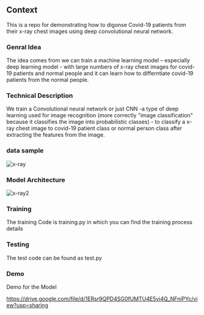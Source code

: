 ## Context
This is a repo for demonstrating how to digonse Covid-19 patients from their x-ray chest images using deep convolutional neural network.

### Genral Idea
The idea comes from we can train a machine learning model – especially deep learning model -  with large numbers of x-ray chest images for covid-19 patients and normal people and it can learn how to differntiate covid-19 patients from the normal people.

### Technical Description

 We train a Convolutional neural network or just CNN -a type of deep learning used for image recognition (more correctly "image classification" because it classifies the image into probabilistic classes) - to classify a x-ray chest image to covid-19 patient class or normal person class after extracting the features from the image.


### data sample
![x-ray](https://user-images.githubusercontent.com/47028466/113564043-f89ee600-9608-11eb-9a14-7793537a87b8.JPG)


### Model Architecture
![x-ray2](https://user-images.githubusercontent.com/47028466/113566631-5e8d6c80-960d-11eb-943d-2fca4b6091e2.JPG)

### Training
The training Code is training.py in which you can find the training process details

### Testing
The test code can be found as test.py

### Demo
Demo for the Model

https://drive.google.com/file/d/1ERsr9QPD4SG0fUMTU4E5vi4Q_NFniPYc/view?usp=sharing

